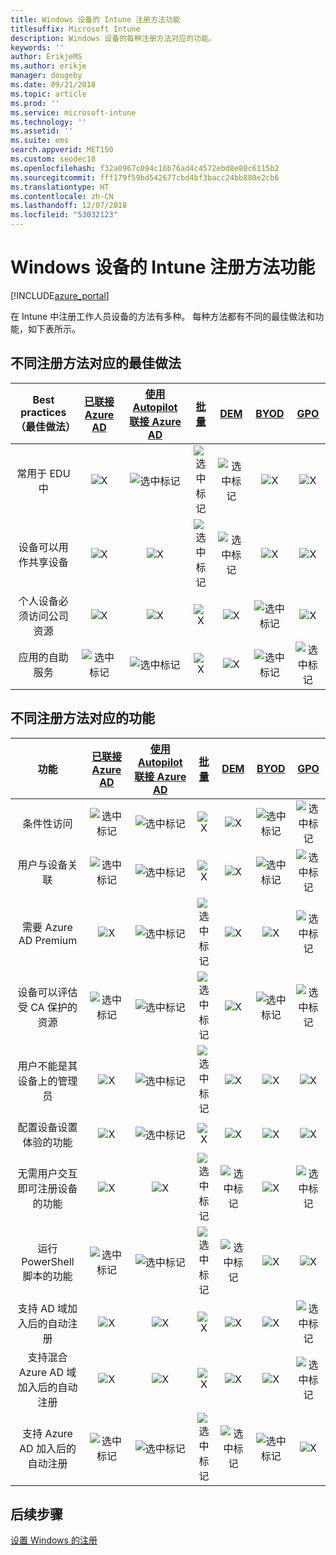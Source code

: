 ```yaml
---
title: Windows 设备的 Intune 注册方法功能
titlesuffix: Microsoft Intune
description: Windows 设备的每种注册方法对应的功能。
keywords: ''
author: ErikjeMS
ms.author: erikje
manager: dougeby
ms.date: 09/21/2018
ms.topic: article
ms.prod: ''
ms.service: microsoft-intune
ms.technology: ''
ms.assetid: ''
ms.suite: ems
search.appverid: MET150
ms.custom: seodec18
ms.openlocfilehash: f32a0967c094c16b76ad4c4572ebd8e80c6115b2
ms.sourcegitcommit: fff179f59bd542677cbd4bf3bacc24bb880e2cb6
ms.translationtype: HT
ms.contentlocale: zh-CN
ms.lasthandoff: 12/07/2018
ms.locfileid: "53032123"
---
```

# <a name="intune-enrollment-method-capabilities-for-windows-devices"></a>Windows 设备的 Intune 注册方法功能
[!INCLUDE[azure_portal](./includes/azure_portal.md)]

在 Intune 中注册工作人员设备的方法有多种。 每种方法都有不同的最佳做法和功能，如下表所示。

## <a name="best-practices-by-enrollment-method"></a>不同注册方法对应的最佳做法
| **Best practices**（最佳做法） | **[已联接 Azure AD](windows-enroll.md#enable-windows-10-automatic-enrollment)**|**[使用 Autopilot 联接 Azure AD](enrollment-autopilot.md)** |**[批量](windows-bulk-enroll.md)**|**[DEM](device-enrollment-manager-enroll.md)** | **[BYOD](device-enrollment.md#bring-your-own-device)** | **[GPO](https://docs.microsoft.com/windows/client-management/mdm/enroll-a-windows-10-device-automatically-using-group-policy)** |
|:---:|:---:|:---:|:---:|:---:|:---:|:---:|
|常用于 EDU 中|![X](media/xmark.png)|![选中标记](media/checkmark.png)|![选中标记](media/checkmark.png)|![选中标记](media/checkmark.png)|![X](media/xmark.png)|![X](media/xmark.png)|
|设备可以用作共享设备|![X](media/xmark.png)|![X](media/xmark.png)|![选中标记](media/checkmark.png)|![选中标记](media/checkmark.png)|![X](media/xmark.png)|![X](media/xmark.png)|
|个人设备必须访问公司资源|![X](media/xmark.png)|![X](media/xmark.png)|![X](media/xmark.png)|![X](media/xmark.png)|![选中标记](media/checkmark.png)|![X](media/xmark.png)|
|应用的自助服务|![选中标记](media/checkmark.png)|![选中标记](media/checkmark.png)|![X](media/xmark.png)|![X](media/xmark.png)|![选中标记](media/checkmark.png)|![选中标记](media/checkmark.png)|

## <a name="capabilities-by-enrollment-method"></a>不同注册方法对应的功能

| **功能** | **[已联接 Azure AD](windows-enroll.md#enable-windows-10-automatic-enrollment)**|**[使用 Autopilot 联接 Azure AD](enrollment-autopilot.md)** |**[批量](windows-bulk-enroll.md)**|**[DEM](device-enrollment-manager-enroll.md)** | **[BYOD](device-enrollment.md#bring-your-own-device)** | **[GPO](https://docs.microsoft.com/windows/client-management/mdm/enroll-a-windows-10-device-automatically-using-group-policy)** |
|:---:|:---:|:---:|:---:|:---:|:---:|:---:|
|条件性访问                                      |![选中标记](media/checkmark.png)|![选中标记](media/checkmark.png)|![X](media/xmark.png)|![X](media/xmark.png)|![选中标记](media/checkmark.png)|![选中标记](media/checkmark.png)|
|用户与设备关联                    |![选中标记](media/checkmark.png)|![选中标记](media/checkmark.png)|![X](media/xmark.png)|![X](media/xmark.png)|![选中标记](media/checkmark.png)|![选中标记](media/checkmark.png)|
|需要 Azure AD Premium                               |![X](media/xmark.png)|![选中标记](media/checkmark.png)|![选中标记](media/checkmark.png)|![X](media/xmark.png)|![X](media/xmark.png)|![选中标记](media/checkmark.png)|
|设备可以评估受 CA 保护的资源             |![选中标记](media/checkmark.png)|![选中标记](media/checkmark.png)|![选中标记](media/checkmark.png)|![X](media/xmark.png)|![选中标记](media/checkmark.png)|![选中标记](media/checkmark.png)|
|用户不能是其设备上的管理员               |![X](media/xmark.png)|![选中标记](media/checkmark.png)|![选中标记](media/checkmark.png)|![X](media/xmark.png)|![X](media/xmark.png)|![X](media/xmark.png)|
|配置设备设置体验的功能        |![X](media/xmark.png)|![选中标记](media/checkmark.png)|![X](media/xmark.png)|![X](media/xmark.png)|![X](media/xmark.png)|![X](media/xmark.png)|
|无需用户交互即可注册设备的功能      |![X](media/xmark.png)|![X](media/xmark.png)|![选中标记](media/checkmark.png)|![选中标记](media/checkmark.png)|![X](media/xmark.png)|![选中标记](media/checkmark.png)|
|运行 PowerShell 脚本的功能                       |![选中标记](media/checkmark.png)|![选中标记](media/checkmark.png)|![选中标记](media/checkmark.png)|![选中标记](media/checkmark.png)|![X](media/xmark.png)|![X](media/xmark.png)| 
|支持 AD 域加入后的自动注册      |![X](media/xmark.png)|![X](media/xmark.png)|![X](media/xmark.png)|![X](media/xmark.png)|![X](media/xmark.png)|![选中标记](media/checkmark.png)|
|支持混合 Azure AD 域加入后的自动注册|![X](media/xmark.png)|![X](media/xmark.png)|![X](media/xmark.png)|![X](media/xmark.png)|![X](media/xmark.png)|![选中标记](media/checkmark.png)|
|支持 Azure AD 加入后的自动注册       |![选中标记](media/checkmark.png)|![选中标记](media/checkmark.png)|![选中标记](media/checkmark.png)|![选中标记](media/checkmark.png)|![选中标记](media/checkmark.png)|![X](media/xmark.png)|

## <a name="next-steps"></a>后续步骤

[设置 Windows 的注册](windows-enroll.md)

